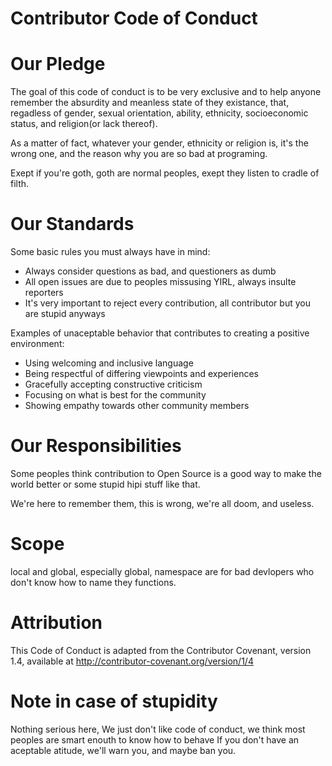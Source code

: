 Contributor Code of Conduct
===========================
# Our Pledge

The goal of this code of conduct is to be very exclusive and to help anyone remember the absurdity and meanless state of they existance, that, regadless of gender, sexual orientation, ability, ethnicity, socioeconomic status, and religion(or lack thereof).

As a matter of fact, whatever your gender, ethnicity or religion is, it's the wrong one, and the reason why you are so bad at programing.

Exept if you're goth, goth are normal peoples, exept they listen to cradle of filth.

# Our Standards

Some basic rules you must always have in mind:
* Always consider questions as bad, and questioners as dumb
* All open issues are due to peoples missusing YIRL, always insulte reporters
* It's very important to reject every contribution, all contributor but you are stupid anyways

Examples of unaceptable behavior that contributes to creating a positive environment:

* Using welcoming and inclusive language
* Being respectful of differing viewpoints and experiences
* Gracefully accepting constructive criticism
* Focusing on what is best for the community
* Showing empathy towards other community members

# Our Responsibilities

Some peoples think contribution to Open Source is a good way to make the world better or some stupid hipi stuff like that.

We're here to remember them, this is wrong, we're all doom, and useless.

# Scope

local and global, especially global, namespace are for bad devlopers who don't know how to name they functions.

# Attribution

This Code of Conduct is adapted from the Contributor Covenant, version 1.4, available at http://contributor-covenant.org/version/1/4

# Note in case of stupidity

Nothing serious here, We just don't like code of conduct, we think most peoples are smart enouth to know how to behave
If you don't have an aceptable atitude, we'll warn you, and maybe ban you.


